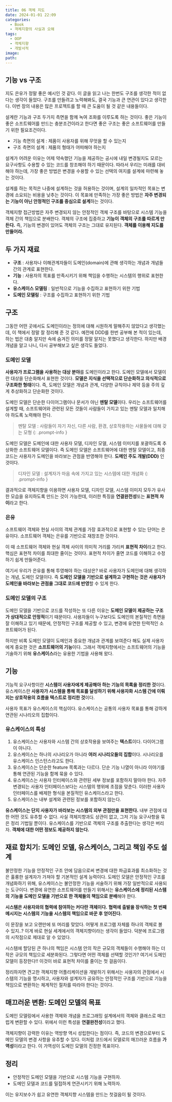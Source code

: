 ```yaml
---
title: 06 객체 지도
date: 2024-01-01 22:09
categories:
  - Book
  - 객체지향의 사실과 오해
tags:
  - OOP
  - 객체지향
  - 개발서적
image: 
path:
---
```


## 기능 vs 구조
지도 은유가 정말 좋은 예시인 것 같다. 이 글을 읽고 나는 한번도 구조를 생각한 적이 없다는 생각이 들었다. 구조를 만들려고 노력해봐도, 결국 기능과 큰 연관이 있다고 생각한다. 이번 장의 내용은 많은 프로젝트를 할 때 큰 도움이 될 것 같은 내용들이다.

설계란 기능과 구조 두가지 측면을 함께 녹여 조화를 이루도록 하는 것이다. 좋은 기능이 좋은 소프트웨어를 만드는 충분조건이라고 한다면 좋은 구조는 좋은 소프트웨어를 만들기 위한 필요조건이다.

>
+ 기능 측면의 설계 : 제품이 사용자를 위해 무엇을 할 수 있는지
+ 구조 측면의 설계 : 제품의 형태가 어떠해야 하는지

설계가 어려운 이유는 어제 약속했던 기능을 제공하는 공시에 내일 변경될지도 모르는 요구사항도 수용할 수 있는 코드를 창조해야 하기 때문이다. 따라서 우리는 미래를 대비해야 하는데, 가장 좋은 방법은 변경을 수용할 수 있는 선택의 여지를 설계에 마련해 놓는 것이다.

설계를 하는 목적은 나중에 설계하는 것을 허용하는 것이며, 설계의 일차적인 목표는 변경에 소요되는 비용을 낮추는 것이다. 이 목표에 만족하는 가장 좋은 방법은 **자주 변경되는 기능이 아닌 안정적인 구조를 중심으로 설계**하는 것이다.

객체지향 접근방법은 자주 변경되지 않는 안정적인 객체 구조를 바탕으로 시스템 기능을 객체 간의 책임으로 분배한다. 객체의 구조에 집중하고 **기능이 객체의 구조를 따르게 만든다.** 즉, 기능의 변경이 있어도 객체의 구조는 그대로 유지된다. **객체를 이용해 지도를 만들어라.**

## 두 가지 재료
+ **구조** : 사용자나 이해관계자들이 도메인(domain)에 관해 생각하는 개념과 개념들 간의 관계로 표현한다.
+ **기능** : 사용자의 목표를 만족시키기 위해 책임을 수행하는 시스템의 행위로 표현한다.
+ **유스케이스 모델링** : 일반적으로 기능을 수집하고 표현하기 위한 기법
+ **도메인 모델링** : 구조를 수집하고 표현하기 위한 기법

## 구조
그동안 어떤 곳에서도 도메인이라는 정의에 대해 시원하게 말해주지 않았다고 생각했는데, 이 책에서 정말 잘 정리해 준 것 같다. 예전에 DDD를 한번 공부해 본 적이 있는데, 하는 법은 대충 알지만 속에 숨겨진 의미를 정말 알지는 못했다고 생각한다. 하지만 배경 개념을 알고 나니, 다시 공부해보고 싶은 생각도 들었다.
### 도메인 모델
**사용자가 프로그램을 사용하는 대상 분야**를 도메인이라고 한다. 도메인 모델에서 모델이란 대상을 단순화해서 표현한 것이다. **모델은 지식을 선택적으로 단순화하고 의식적으로 구조화한 형태**이다. 즉, 도메인 모델은 개념과 관계, 다양한 규칙이나 제약 등을 주의 깊게 추상화하고 단순화한 것이다.

도메인 모델은 단순한 다이어그램이나 문서가 아닌 **멘탈 모델**이다. 우리는 소프트웨어를 설계할 때, 소프트웨어와 관련된 모든 것들이 사람들이 가지고 있는 멘탈 모델과 일치해야 하도록 노력해야 한다.

> 멘탈 모델 : 사람들이 자기 자신, 다른 사람, 환경, 상호작용하는 사물들에 대해 갖는 모형
{: .prompt-info }

도메인 모델은 도메인에 대한 사용자 모델, 디자인 모델, 시스템 이미지를 포괄하도록 추상화한 소프트웨어 모델이다. 즉 도메인 모델은 소프트웨어에 대한 멘탈 모델이고, 최종 코드는 사용자가 도메인을 바라보는 관점을 반영해야 한다. **도메인 주도 개발(DDD)** 인 것이다.

> 디자인 모델 : 설계자가 마음 속에 가지고 있는 시스템에 대한 개념화
{: .prompt-info }

결과적으로 객체지향을 이용하면 사용자 모델, 디자인 모델, 시스템 이미지 모두가 유사한 모습을 유지하도록 만드는 것이 가능한데, 이러한 특징을 **연결완전성**또는 **표현적 차이**라고 한다.

### 은유
소프트웨어 객체와 현실 사이의 객체 관계를 가장 효과적으로 표현할 수 있는 단어는 은유이다. 소프트웨어 객체는 은유를 기반으로 재창조한 것이다.

이 때 소프트웨어 객체와 현실 객체 사이의 의미적 거리를 가리켜 **표현적 차이**라고 한다. 핵심은 표현적 차이를 최대한 줄이는 것이다. 표현적 차이가 줄면 코드를 이해하고 수정하기 쉽게 만들어준다.

여기서 우리가 은유를 통해 투영해야 하는 대상은? 바로 사용자가 도메인에 대해 생각하는 개념, 도메인 모델이다. 즉 **도메인 모델을 기반으로 설계하고 구현하는 것은 사용자가 도메인을 바라보는 관점을 그대로 코드에 반영**할 수 있게 한다.

### 도메인 모델의 구조
도메인 모델을 기반으로 코드를 작성하는 또 다른 이유는 **도메인 모델이 제공하는 구조가 상대적으로 안정적**이기 때문이다. 사용자들이 누구보다도 도메인의 본질적인 측면을 잘 이해하고 있기 때문에, 안정적인 구조를 제공할 수 있고, 변경에 유연한 탄력적인 소프트웨어가 된다.

하지만 비록 도메인 모델이 도메인과 중요한 개념과 관계를 보여준다 해도 실제 사용자에게 중요한 것은 **소프트웨어의 기능**이다. 그래서 객체지향에서는 소프트웨어의 기능을 기술하기 위해 **유스케이스**라는 유용한 기법을 사용해 왔다.

## 기능
기능적 요구사항이란 **시스템이 사용자에게 제공해아 하는 기능의 목록을 정리한 것**이다.
유스케이스란 **사용자가 시스템을 통해 목표를 달성하기 위해 사용자화 시스템 간에 이뤄지는 상호작용의 흐름을 텍스트로 정리한 것**이다.

사용자 목표가 유스케이스의 핵심이다. 유스케이스는 공통의 사용자 목표를 통해 강하게 연관된 시나리오의 집합이다.

### 유스케이스의 특성
1. 유스케이스는 사용자와 시스템 간의 상호작용을 보여주는 **텍스트**이다. 다이어그램이 아니다.
2. 유스케이스는 하나의 시나리오가 아니라 **여러 시나리오들의 집합**이다. 시나리오를 유스케이스 인스턴스라고도 한다.
3. 유스케이스는 단순한 feature 목록과는 다르다. 단순 기능 나열이 아니라 이야기를 통해 연관된 기능을 함께 묶을 수 있다.
4. 유스케이스는 사용자 인터페이스와 관련된 세부 정보를 포함하지 말아야 한다. 자주 변경되는 사용자 인터페이스보다는 시스템의 행위에 초점을 맞춘다. 이러한 사용자 인터페이스를 배제한 형식을 본질적인 유스케이스라고 한다.
5. 유스케이스는 내부 설계와 관련된 정보를 포함하지 않는다.

**유스케이스는 단지 사용자가 바라보는 시스템의 외부 관점만을 표현한다.** 내부 관점에 대한 어떤 것도 유추할 수 없다. 사실 객체지향과도 상관이 없고, 그저 기능 요구사항을 묶은 정리 기법일 뿐이다.
유스케이스를 기반으로 객체의 구조를 추출한다는 생각은 버리자. **객체에 대한 어떤 정보도 제공하지 않는다.**

## 재료 합치기: 도메인 모델, 유스케이스, 그리고 책임 주도 설계
불안정한 기능을 안정적인 구조 안에 담음으로써 변경에 대한 파급효과를 최소화하는 것은 훌륭한 설계자가 가져야 할 기본적인 설계 능력이다. 도메인 모델은 안정적인 구조를 개념화하기 위해, 유스케이스는 불안정한 기능을 서술하기 위해 가장 일반적으로 사용되는 도구이다.
변경에 유연한 소프트웨어를 만들기 위해서는 **유스케이스에 정리된 시스템의 기능을 도메인 모델을 기반으로 한 객체들의 책임으로 분배**해야 한다.

**시스템은 사용자와의 협력에 참여하는 커다란 객체이다.**
**협력에 출발을 장식하는 첫 번째 메시지는 시스템의 기능을 시스템의 책임으로 바꾼 후 얻어진다.**

이 문장을 보고 오랜만에 또 머리를 맞았다. 어떻게 프로그램 자체를 하나의 객체로 볼 수 있지..? 이게 바로 현실 세계에서의 객체지향이라는 생각이 들었다. 덕분에 프로그램의 시작점으로 제대로 알 수 있었다.

시스템에 할당된 큰 하나의 책임은 시스템 안의 작은 규모의 객체들이 수행해야 하는 더 작은 규모의 책임으로 세분화된다. 그렇다면 어떤 객체를 선택할 것인가? 여기서 도메인 모델이 등장한다!! 이것이 바로 표현적 차이를 줄이는 첫 걸음이다.

정리하자면 견고한 객체지향 어플리케이션을 개발하기 위해서는 사용자의 관점에서 시스템의 기능을 명시하고, 사용자와 설계자가 공유하는 안정적인 구조를 기반으로 기능을 책임으로 변환하는 체계적인 절차를 따라야 한다는 것이다.

## 매끄러운 변환: 도메인 모델의 목표
도메인 모델링에서 사용한 객체와 개념을 프로그래밍 설계에서의 객체와 클래스로 매끄럽게 변환할 수 있다. 위에서 이런 특성을 **연결완전성**이라고 했다.

객체지향이 강력한 이유는 역방향 역시 성립한다는 점이다. 즉, 코드의 변경으로부터 도메인 모델의 변경 사항을 유추할 수 있다. 이처럼 코드에서 모델로의 매끄러운 흐름을 **가역성**이라고 한다. 이 가역성이 도메인 모델의 진정한 목표이다.

## 정리
+ 안정적인 도메인 모델을 기반으로 시스템 기능을 구현하자.
+ 도메인 모델과 코드를 밀접하게 연관시키기 위해 노력하자.

이는 유지보수가 쉽고 유연한 객체지향 시스템을 만드는 첫걸음이 될 것이다.